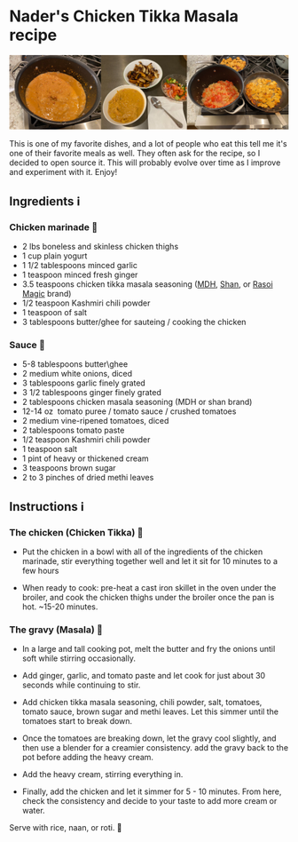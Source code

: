 # Nader's Chicken Tikka Masala recipe

![Pictures of Nader's Chicken Tikka Masala](pictures.jpg)

This is one of my favorite dishes, and a lot of people who eat this tell me it's one of their favorite meals as well. They often ask for the recipe, so I decided to open source it. This will probably evolve over time as I improve and experiment with it. Enjoy!

## Ingredients ℹ️

### Chicken marinade 🐔

- 2 lbs boneless and skinless chicken thighs
- 1 cup plain yogurt
- 1 1/2 tablespoons minced garlic
- 1 teaspoon minced fresh ginger
- 3.5 teaspoons chicken tikka masala seasoning ([MDH](https://mdhspices.com/product/mdh-chicken-masala/), [Shan](https://www.shanfoods.com/product/recipe-mixes/curry/chicken-masala/), or [Rasoi Magic](https://www.rasoimagic.com/products) brand) 
- 1/2 teaspoon Kashmiri chili powder
- 1 teaspoon of salt
- 3 tablespoons butter/ghee for sauteing / cooking the chicken

### Sauce 🍲

- 5-8 tablespoons butter\ghee
- 2 medium white onions, diced
- 3 tablespoons garlic finely grated
- 3 1/2 tablespoons ginger finely grated
- 2 tablespoons chicken masala seasoning (MDH or shan brand)
- 12-14 oz  tomato puree / tomato sauce / crushed tomatoes
- 2 medium vine-ripened tomatoes, diced
- 2 tablespoons tomato paste
- 1/2 teaspoon Kashmiri chili powder
- 1 teaspoon salt
- 1 pint of heavy or thickened cream
- 3 teaspoons brown sugar
- 2 to 3 pinches of dried methi leaves

## Instructions ℹ️

### The chicken (Chicken Tikka) 🐔

- Put the chicken in a bowl with all of the ingredients of the chicken marinade, stir everything together well and let it sit for 10 minutes to a few hours

- When ready to cook: pre-heat a cast iron skillet in the oven under the broiler, and cook the chicken thighs under the broiler once the pan is hot. ~15-20 minutes.

### The gravy (Masala) 🥣

- In a large and tall cooking pot, melt the butter and fry the onions until soft while stirring occasionally.

- Add ginger, garlic, and tomato paste and let cook for just about 30 seconds while continuing to stir. 

- Add chicken tikka masala seasoning, chili powder, salt, tomatoes, tomato sauce, brown sugar and methi leaves. Let this simmer until the tomatoes start to break down.

- Once the tomatoes are breaking down, let the gravy cool slightly, and then use a blender for a creamier consistency. add the gravy back to the pot before adding the heavy cream.

- Add the heavy cream, stirring everything in.

- Finally, add the chicken and let it simmer for 5 - 10 minutes. From here, check the consistency and decide to your taste to add more cream or water.

Serve with rice, naan, or roti. 🚀
